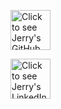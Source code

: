 
<a href="https://github.com/jlfosterjr" target="_blank"><img src="https://upload.wikimedia.org/wikipedia/commons/thumb/9/95/Font_Awesome_5_brands_github.svg/54px-Font_Awesome_5_brands_github.svg.png" alt="Click to see Jerry's GitHub profile." width="64" length="64" /></a>

<a href="https://www.linkedin.com/in/jlfoster/" target="_blank"><img src="https://content.linkedin.com/content/dam/me/about/LinkedIn_Icon.jpg.original.jpg" alt="Click to see Jerry's LinkedIn profile." width="64" length="64" /></a>
